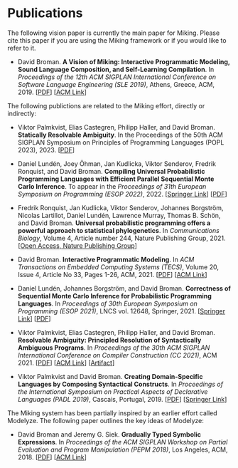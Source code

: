 # Publications

The following vision paper is currently the main paper for Miking. Please cite this paper if you are using the Miking framework or if you would like to refer to it.

- David Broman. **A Vision of Miking: Interactive Programmatic Modeling, Sound Language Composition, and Self-Learning Compilation**. In *Proceedings of the 12th ACM SIGPLAN International Conference on Software Language Engineering (SLE 2019)*, Athens, Greece, ACM, 2019. [[PDF](https://people.kth.se/~dbro/papers/broman-2019-miking-vision.pdf)] [[ACM Link](https://dl.acm.org/doi/10.1145/3357766.3359531)]


The following publictions are related to the Miking effort, directly or indirectly:

- Viktor Palmkvist, Elias Castegren, Philipp Haller, and David Broman. **Statically Resolvable Ambiguity**. In the Proceedings of the 50th ACM SIGPLAN Symposium on Principles of Programming Languages (POPL 2023), 2023. [[PDF](https://people.kth.se/~dbro/papers/palmkvist-et-al-popl-2023-statically-resolvable-ambiguity.pdf)]

- Daniel Lundén, Joey Öhman, Jan Kudlicka, Viktor Senderov, Fredrik Ronquist, and David Broman. **Compiling Universal Probabilistic Programming Languages with Efficient Parallel Sequential Monte Carlo Inference**. To appear in the *Proceedings of 31th European Symposium on Programming (ESOP 2022)*, 2022. [[Springer Link](https://link.springer.com/chapter/10.1007/978-3-030-99336-8_2)] [[PDF](https://rdcu.be/cKhIR)]

- Fredrik Ronquist, Jan Kudlicka, Viktor Senderov, Johannes Borgström, Nicolas Lartillot, Daniel Lundén, Lawrence Murray, Thomas B. Schön, and David Broman. **Universal probabilistic programming offers a powerful approach to statistical phylogenetics**. In *Communications Biology*, Volume 4, Article number 244, Nature Publishing Group, 2021. [[Open Access, Nature Publishing Group](https://doi.org/10.1038/s42003-021-01753-7)]

- David Broman. **Interactive Programmatic Modeling**. In *ACM Transactions on Embedded Computing Systems (TECS)*, Volume 20, Issue 4, Article No 33, Pages 1-26, ACM, 2021. [[PDF](https://people.kth.se/~dbro/papers/broman-2021-ipm.pdf)] [[ACM Link](https://dl.acm.org/doi/10.1145/3431387)]

- Daniel Lundén, Johannes Borgström, and David Broman. **Correctness of Sequential Monte Carlo Inference for Probabilistic Programming Languages**. In *Proceedings of 30th European Symposium on Programming (ESOP 2021)*, LNCS vol. 12648, Springer, 2021. [[Springer Link](https://link.springer.com/chapter/10.1007/978-3-030-72019-3_15)] [[PDF](https://people.kth.se/~dbro/papers/lunden-et-al-2021-correctness-smc-ppl.pdf)]

- Viktor Palmkvist, Elias Castegren, Philipp Haller, and David Broman. **Resolvable Ambiguity: Principled Resolution of Syntactically Ambiguous Programs**. In *Proceedings of the 30th ACM SIGPLAN International Conference on Compiler Construction (CC 2021)*, ACM 2021. [[PDF](https://people.kth.se/~dbro/papers/palmkvist-et-al-2021-resolvable-ambiguity.pdf)] [[ACM Link](https://doi.org/10.1145/3446804.3446846)] [[Artifact](https://doi.org/10.5281/zenodo.4458159)]

- Viktor Palmkvist and David Broman. **Creating Domain-Specific Languages by Composing Syntactical Constructs**. In *Proceedings of the International Symposium on Practical Aspects of Declarative Languages (PADL 2019)*, Cascais, Portugal, 2019. [[PDF](https://people.kth.se/~dbro/papers/palmkvist-broman-2019-creating-dsl.pdf)] [[Springer Link](https://link.springer.com/chapter/10.1007/978-3-030-05998-9_12)]


The Miking system has been partially inspired by an earlier effort called Modelyze. The following paper outlines the key ideas of Modelyze:

- David Broman and Jeremy G. Siek. **Gradually Typed Symbolic Expressions**. In *Proceedings of the ACM SIGPLAN Workshop on Partial Evaluation and Program Manipulation (PEPM 2018)*, Los Angeles, ACM, 2018. [[PDF](https://people.kth.se/~dbro/papers/broman-siek-2018-gradually-typed-symbols.pdf)] [[ACM Link](https://dl.acm.org/citation.cfm?id=3162068&CFID=1023983568&CFTOKEN=17174061)]
